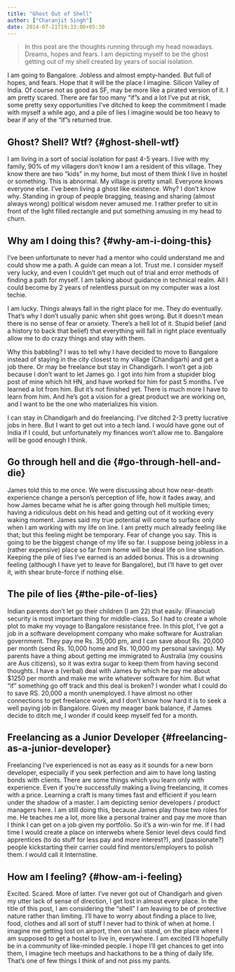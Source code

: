 ```yaml
---
title: "Ghost Out of Shell"
author: ["Charanjit Singh"]
date: 2014-07-21T19:33:00+05:30
---
```


> In this post are the thoughts running through my head nowadays. Dreams, hopes
> and fears. I am depicting myself to be the ghost getting out of my shell created
> by years of social isolation.

I am going to Bangalore. Jobless and almost empty-handed. But full of hopes, and
fears. Hope that it will be the place I imagine. Silicon Valley of India. Of
course not as good as SF, may be more like a pirated version of it. I am pretty
scared. There are far too many “if”s and a lot I’ve put at risk, some pretty
sexy opportunities I’ve ditched to keep the commitment I made with myself a
while ago, and a pile of lies I imagine would be too heavy to bear if any of the
“if”s returned true.


## Ghost? Shell? Wtf? {#ghost-shell-wtf}

I am living in a sort of social isolation for past 4-5 years. I live with my
family, 90% of my villagers don’t know I am a resident of this village. They
know there are two “kids” in my home, but most of them think I live in hostel or
something. This is abnormal. My village is pretty small. Everyone knows everyone
else. I’ve been living a ghost like existence. Why? I don’t know why. Standing
in group of people bragging, teasing and sharing (almost always wrong) political
wisdom never amused me. I rather prefer to sit in front of the light filled
rectangle and put something amusing in my head to churn.


## Why am I doing this? {#why-am-i-doing-this}

I’ve been unfortunate to never had a mentor who could understand me and could
show me a path. A guide can mean a lot. Trust me. I consider myself very lucky,
and even I couldn’t get much out of trial and error methods of finding a path
for myself. I am talking about guidance in technical realm. All I could become
by 2 years of relentless pursuit on my computer was a lost techie.

I am lucky. Things always fall in the right place for me. They do eventually.
That’s why I don’t usually panic when shit goes wrong. But it doesn’t mean there
is no sense of fear or anxiety. There’s a hell lot of it. Stupid belief (and a
history to back that belief) that everything will fall in right place eventually
allow me to do crazy things and stay with them.

Why this babbling? I was to tell why I have decided to move to Bangalore instead
of staying in the city closest to my village (Chandigarh) and get a job there.
Or may be freelance but stay in Chandigarh. I won’t get a job because I don’t
want to let James go. I got into him from a stupider blog post of mine which hit
HN, and have worked for him for past 5 months. I’ve learned a lot from him. But
it’s not finished yet. There is much more I have to learn from him. And he’s got
a vision for a great product we are working on, and I want to be the one who
materializes his vision.

I can stay in Chandigarh and do freelancing. I’ve ditched 2-3 pretty lucrative
jobs in here. But I want to get out into a tech land. I would have gone out of
India if I could, but unfortunately my finances won’t allow me to. Bangalore
will be good enough I think.


## Go through hell and die {#go-through-hell-and-die}

James told this to me once. We were discussing about how near-death experience
change a person’s perception of life, how it fades away, and how James became
what he is after going through hell multiple times; having a ridiculous debt on
his head and getting out of it working every waking moment. James said my true
potential will come to surface only when I am working with my life on line. I am
pretty much already feeling like that; but this feeling might be temporary. Fear
of change you say. This is going to be the biggest change of my life so far. I
suppose being jobless in a (rather expensive) place so far from home will be
ideal life on line situation. Keeping the pile of lies I’ve earned is an added
bonus. This is a drowning feeling (although I have yet to leave for Bangalore),
but I’ll have to get over it, with shear brute-force if nothing else.


## The pile of lies {#the-pile-of-lies}

Indian parents don’t let go their children (I am 22) that easily. (Financial)
security is most important thing for middle-class. So I had to create a whole
plot to make my voyage to Bangalore resistance free. In this plot, I’ve got a
job in a software development company who make software for Australian
government. They pay me Rs. 35,000 pm, and I can save about Rs. 20,000 per month
(send Rs. 10,000 home and Rs. 10,000 my personal savings). My parents have a
thing about getting me immigrated to Australia (my cousins are Aus citizens), so
it was extra sugar to keep them from having second thoughts. I have a (verbal)
deal with James by which he pay me about $1250 per month and make me write
whatever software for him. But what “if” something go off track and this deal is
broken? I wonder what I could do to save RS. 20,000 a month unemployed. I have
almost no other connections to get freelance work, and I don’t know how hard it
is to seek a well paying job in Bangalore. Given my meager bank balance, if
James decide to ditch me, I wonder if could keep myself fed for a month.


## Freelancing as a Junior Developer {#freelancing-as-a-junior-developer}

Freelancing I’ve experienced is not as easy as it sounds for a new born
developer, especially if you seek perfection and aim to have long lasting bonds
with clients. There are some things which you learn only with experience. Even
if you’re successfully making a living freelancing, it comes with a price.
Learning a craft is many times fast and efficient if you learn under the shadow
of a master. I am depicting senior developers / product managers here. I am
still doing this, because James play those two roles for me. He teaches me a
lot, more like a personal trainer and pay me more than I think I can get on a
job given my portfolio. So it’s a win-win for me. If I had time I would create a
place on interwebs where Senior level devs could find apprentices (to do stuff
for less pay and more interest?), and (passionate?) people kickstarting their
carrier could find mentors/employers to polish them. I would call it
Internstine.


## How am I feeling? {#how-am-i-feeling}

Excited. Scared. More of latter. I’ve never got out of Chandigarh and given my
utter lack of sense of direction, I get lost in almost every place. In the title
of this post, I am considering the “shell” I am leaving to be of protective
nature rather than limiting. I’ll have to worry about finding a place to live,
food, clothes and all sort of stuff I never had to think of when at home. I
imagine me getting lost on airport, then on taxi stand, on the place where I am
supposed to get a hostel to live in, everywhere. I am excited I’ll hopefully be
in a community of like-minded people. I hope I’ll get chances to get into them,
I imagine tech meetups and hackathons to be a thing of daily life. That’s one of
few things I think of and not piss my pants.
